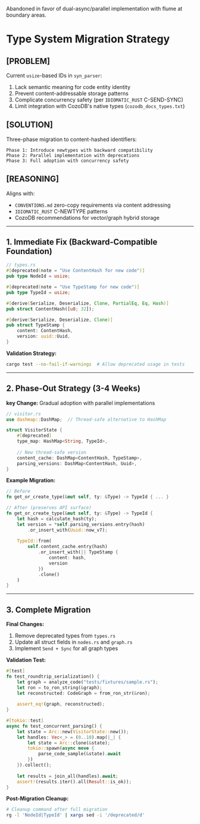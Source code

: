 Abandoned in favor of dual-async/parallel implementation with flume at boundary areas.

# Type System Migration Strategy

## [PROBLEM]
Current `usize`-based IDs in `syn_parser`:
1. Lack semantic meaning for code entity identity
2. Prevent content-addressable storage patterns
3. Complicate concurrency safety (per `IDIOMATIC_RUST` C-SEND-SYNC)
4. Limit integration with CozoDB's native types (`cozodb_docs_types.txt`)

## [SOLUTION]
Three-phase migration to content-hashed identifiers:
```
Phase 1: Introduce newtypes with backward compatibility
Phase 2: Parallel implementation with deprecations
Phase 3: Full adoption with concurrency safety
```

## [REASONING]
Aligns with:
- `CONVENTIONS.md` zero-copy requirements via content addressing
- `IDIOMATIC_RUST` C-NEWTYPE patterns
- CozoDB recommendations for vector/graph hybrid storage

---

## 1. Immediate Fix (Backward-Compatible Foundation)

```rust
// types.rs
#[deprecated(note = "Use ContentHash for new code")]
pub type NodeId = usize;

#[deprecated(note = "Use TypeStamp for new code")]
pub type TypeId = usize;

#[derive(Serialize, Deserialize, Clone, PartialEq, Eq, Hash)]
pub struct ContentHash([u8; 32]);

#[derive(Serialize, Deserialize, Clone)]
pub struct TypeStamp {
    content: ContentHash,
    version: uuid::Uuid,
}
```

**Validation Strategy:**
```bash
cargo test --no-fail-if-warnings  # Allow deprecated usage in tests
```

---

## 2. Phase-Out Strategy (3-4 Weeks)

**key Change:** Gradual adoption with parallel implementations
```rust
// visitor.rs
use dashmap::DashMap;  // Thread-safe alternative to HashMap

struct VisitorState {
    #[deprecated]
    type_map: HashMap<String, TypeId>,
    
    // New thread-safe version
    content_cache: DashMap<ContentHash, TypeStamp>,
    parsing_versions: DashMap<ContentHash, Uuid>,
}
```

**Example Migration:**
```rust
// Before
fn get_or_create_type(&mut self, ty: &Type) -> TypeId { ... }

// After (preserves API surface)
fn get_or_create_type(&mut self, ty: &Type) -> TypeId {
    let hash = calculate_hash(ty);
    let version = *self.parsing_versions.entry(hash)
        .or_insert_with(Uuid::now_v7);
        
    TypeId::from(
        self.content_cache.entry(hash)
            .or_insert_with(|| TypeStamp {
                content: hash,
                version
            })
            .clone()
    )
}
```

---

## 3. Complete Migration

**Final Changes:**
1. Remove deprecated types from `types.rs`
2. Update all struct fields in `nodes.rs` and `graph.rs`
3. Implement `Send + Sync` for all graph types

**Validation Test:**
```rust
#[test]
fn test_roundtrip_serialization() {
    let graph = analyze_code("tests/fixtures/sample.rs");
    let ron = to_ron_string(&graph);
    let reconstructed: CodeGraph = from_ron_str(&ron);
    
    assert_eq!(graph, reconstructed);
}

#[tokio::test]
async fn test_concurrent_parsing() {
    let state = Arc::new(VisitorState::new());
    let handles: Vec<_> = (0..10).map(|_| {
        let state = Arc::clone(&state);
        tokio::spawn(async move {
            parse_code_sample(&state).await
        })
    }).collect();
    
    let results = join_all(handles).await;
    assert!(results.iter().all(Result::is_ok));
}
```

**Post-Migration Cleanup:**
```bash
# Cleanup command after full migration
rg -l 'NodeId|TypeId' | xargs sed -i '/deprecated/d'
```
